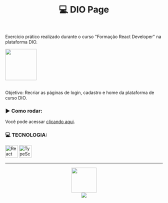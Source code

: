 <div align="center">
  <h1>💻 DIO Page</h1>
<br>
</div>
<div>
  <p>Exercício prático realizado durante o curso "Formação React Developer" na plataforma DIO. </p>
  <img height="100em" src="https://hermes.dio.me/tracks/68c81887-a1c2-440d-a7ea-7777bc10cd41.png">
  <br><br>
  <p> Objetivo: Recriar as páginas de login, cadastro e home da plataforma de curso DIO. </p>
<h3>▶ Como rodar:</h3>
<div>
    <p>Você pode acessar <a href="https://page-dio.vercel.app/">clicando aqui</a>.</p>
</div>
  <h3>💻 TECNOLOGIA:</h3>
  <img  alt="React" width="40" src="https://cdn.jsdelivr.net/gh/devicons/devicon/icons/react/react-original.svg">
  <img  alt="TypeScript" width="40" src="https://cdn.jsdelivr.net/gh/devicons/devicon/icons/typescript/typescript-plain.svg"> 
</div>
<hr>
<div align="center">
    <a href="https://github.com/bncblnc"><img height="80" src="https://avatars.githubusercontent.com/u/108829137?v=4"></a>
   <br/><a href="https://www.linkedin.com/in/bncblnc/" target="_blank"><img src="https://img.shields.io/badge/-LinkedIn-%230077B5?style=for-the-badge&logo=linkedin&logoColor=white" target="_blank"></a>

</div>
